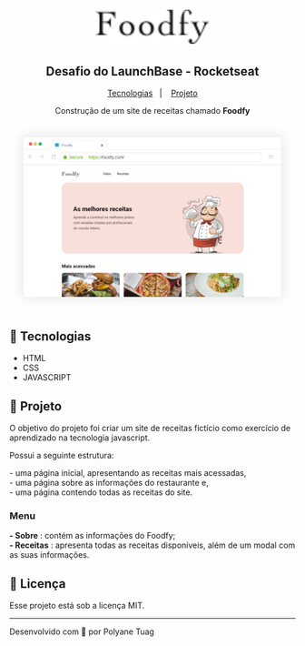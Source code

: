 <h1 align="center">
    <img alt="" src="./assets/logo.png" width="200px" />
</h1>

<h2 align="center">Desafio do LaunchBase - Rocketseat</h2>

<p align="center">
  <a href="fork_and_knife">Tecnologias</a>&nbsp;&nbsp;&nbsp;|&nbsp;&nbsp;&nbsp;
  <a href="fork_and_knife">Projeto</a>
</p>

<p align="center">Construção de um site de receitas chamado <b>Foodfy</b> 
</p>

<p align="center">
    <img alt="" src="./assets/mockup.png" width="600px" />
</p>

## :fork_and_knife: Tecnologias
- HTML
- CSS
- JAVASCRIPT

## :fork_and_knife: Projeto

<p> O objetivo do projeto foi criar um site de receitas fictício como exercício de aprendizado na tecnologia javascript. </p>

<p>Possui a seguinte estrutura: </p> 
- uma página inicial, apresentando as receitas mais acessadas, <br/>
- uma página sobre as informações do restaurante e, <br/>
- uma página contendo todas as receitas do site.


### Menu

<p> 
<strong>- Sobre</strong> : contém as informações do Foodfy; <br>
<strong>- Receitas</strong> : apresenta todas as receitas disponíveis, além de um modal com as suas informações.
</p>

## 📝 Licença

Esse projeto está sob a licença MIT.

---
Desenvolvido com 💜 por Polyane Tuag


